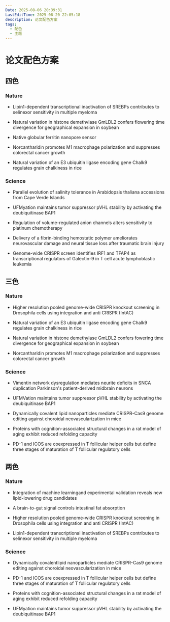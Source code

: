 ```yaml
---
Date: 2025-08-06 20:39:31
LastEditTime: 2025-08-20 22:05:18
description: 论文配色方案
tags:
  - 配色
  - 主题
---
```


<script lang="ts" setup>
import ColorScheme from '../components/ColorScheme';
</script>

# 论文配色方案

## 四色

### Nature

- Lipin1-dependent transcriptional inactivation of SREBPs contributes to selinexor sensitivity in multiple myeloma
  <ColorScheme :colors="['#009eaa', '#b8d1ba', '#6594c5', '#d1c0d1']" />

- Natural variation in histone demethvlase GmLDL2 confers flowering time divergence for geographical expansion in soybean
  <ColorScheme :colors="['#00b6a5', '#a0a0a4', '#feb933', '#838300']" />

- Native globular ferritin nanopore sensor
  <ColorScheme :colors="['#fe9550', '#c697e7', '#f37576', '#8eb8f2']" />

- Norcantharidin promotes M1 macrophage polarization and suppresses colorectal cancer growth
  <ColorScheme :colors="['#b6d09e', '#f5cfa8', '#94cee5', '#e9a2a3']" />

- Natural variation of an E3 ubiquitin ligase encoding gene Chalk9 regulates grain chalkiness in rice
  <ColorScheme :colors="['#dfdfdf', '#ffd0a0', '#90bff8', '#8c8cff']" />

### Science

- Parallel evolution of salinity tolerance in Arabidopsis thaliana accessions from Cape Verde Islands
  <ColorScheme :colors="['#cbcbcb', '#4682b4', '#fe6246', '#fea400']" />

- UFMyation maintains tumor suppressor pVHL stability by activating the deubiquitinase BAP1
  <ColorScheme :colors="['#951d22', '#1c2b5a', '#11572e', '#35244a']" />

- Regulation of volume-regulated anion channels alters sensitivity to platinum chemotherapy
  <ColorScheme :colors="['#bfbfc1', '#b3cbe7', '#ce8d90', '#c5be9a']" />

- Delivery of a fibrin-binding hemostatic polymer ameliorates neurovascular damage and neural tissue loss after traumatic brain injury
  <ColorScheme :colors="['#8f030e', '#04a7a7', '#04a704', '#bb24bb']" />

- Genome-wide CRISPR screen identifies IRF1 and TFAP4 as transcriptional regulators of Galectin-9 in T cell acute lymphoblastic leukemia
  <ColorScheme :colors="['#bb79b8', '#f47045', '#7e9ad2', '#00b439']" />

## 三色

### Nature

- Higher resolution pooled genome-wide CRISPR knockout screening in Drosophila cells using integration and anti CRISPR (IntAC)
  <ColorScheme :colors="['#b8b8bb', '#80bcc8', '#d88f91']" />

- Natural variation of an E3 ubiquitin ligase encoding gene Chalk9 regulates grain chalkiness in rice
  <ColorScheme :colors="['#dfdfdf', '#ffd0a0', '#90bff8']" />
  <ColorScheme :colors="['#9600d4', '#ec9b02', '#05e4ed']" />

- Natural variation in histone demethylase GmLDL2 confers fowering time divergence for geographical expansion in soybean
  <ColorScheme :colors="['#a8a284', '#a4757d', '#8b91b6']" />

- Norcantharidin promotes M1 macrophage polarization and suppresses colorectal cancer growth
  <ColorScheme :colors="['#252323', '#313b87', '#dc252a']" />

### Science

- Vimentin network dysregulation mediates neurite deficits in SNCA duplication Parkinson's patient-derived midbrain neurons
  <ColorScheme :colors="['#fec281', '#4ac67f', '#525353']" />

- UFMVation maintains tumor suppressor pVHL stability by activating the deubiquitinase BAP1
  <ColorScheme :colors="['#5c95cf', '#7e7d7e', '#ee7b15']" />

- Dynamically covalent lipid nanoparticles mediate CRISPR-Cas9 genome editing against choroidal neovascularization in mice
  <ColorScheme :colors="['#898bfe', '#fd9d9f', '#96fb99']" />

- Proteins with cognition-associated structural changes in a rat model of aging exhibit reduced refolding capacity
  <ColorScheme :colors="['#fb8807', '#d84420', '#690102']" />

- PD-1 and ICOS are coexpressed in T follicular helper cells but define three stages of maturation of T follicular regulatory cells
  <ColorScheme :colors="['#fca379', '#daeaf4', '#6990c2']" />

## 两色

### Nature

- Integration of machine learningand experimental validation reveals new lipid-lowering drug candidates
  <ColorScheme :colors="['#3b85bd', '#9db648']" />
  <ColorScheme :colors="['#f1d2d0', '#c6e1ee']" />

- A brain-to-gut signal controls intestinal fat absorption
  <ColorScheme :colors="['#9f0000', '#5f5f5f']" />

- Higher resolution pooled genome-wide CRISPR knockout screening in Drosophila cells using integration and anti CRISPR (IntAC)
  <ColorScheme :colors="['#3ea269', '#cf54f8']" />

- Lipin1-dependent transcriptional inactivation of SREBPs contributes to selinexor sensitivity in multiple myeloma
  <ColorScheme :colors="['#414594', '#963429']" />

### Science

- Dynamically covalentlipid nanoparticles mediate CRISPR-Cas9 genome editing against choroidal neovascularization in mice
  <ColorScheme :colors="['#8d8dfe', '#fca09f']" />
  <ColorScheme :colors="['#3bb433', '#d11f1a']" />

- PD-1 and ICOS are coexpressed in T follicular helper cells but define three stages of maturation of T follicular regulatory cells
  <ColorScheme :colors="['#fc8d58', '#4474b3']" />

- Proteins with cognition-associated structural changes in a rat model of aging exhibit reduced refolding capacity
  <ColorScheme :colors="['#0000fe', '#a1a0a5']" />

- UFMyation maintains tumor suppressor pVHL stability by activating the deubiquitinase BAP1
  <ColorScheme :colors="['#e97369', '#1ab3b7']" />
